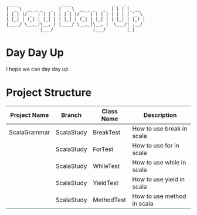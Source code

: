 
```
 ____                ____                _   _       
|  _ \  __ _ _   _  |  _ \  __ _ _   _  | | | |_ __  
| | | |/ _` | | | | | | | |/ _` | | | | | | | | '_ \ 
| |_| | (_| | |_| | | |_| | (_| | |_| | | |_| | |_) |
|____/ \__,_|\__, | |____/ \__,_|\__, |  \___/| .__/ 
             |___/               |___/        |_|   

```
# Day Day Up
I hope we can day day up

# Project Structure
|Project Name| Branch | Class Name | Description|
|------------|--------|------------|------------|
|ScalaGrammar|ScalaStudy| BreakTest|How to use break in scala|
||ScalaStudy| ForTest|How to use for in scala|
||ScalaStudy| WhileTest|How to use while in scala|
||ScalaStudy| YieldTest|How to use yield in scala|
||ScalaStudy| MethodTest|How to use method in scala|


